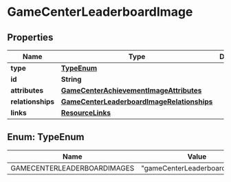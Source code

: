 

# GameCenterLeaderboardImage


## Properties

| Name | Type | Description | Notes |
|------------ | ------------- | ------------- | -------------|
|**type** | [**TypeEnum**](#TypeEnum) |  |  |
|**id** | **String** |  |  |
|**attributes** | [**GameCenterAchievementImageAttributes**](GameCenterAchievementImageAttributes.md) |  |  [optional] |
|**relationships** | [**GameCenterLeaderboardImageRelationships**](GameCenterLeaderboardImageRelationships.md) |  |  [optional] |
|**links** | [**ResourceLinks**](ResourceLinks.md) |  |  [optional] |



## Enum: TypeEnum

| Name | Value |
|---- | -----|
| GAMECENTERLEADERBOARDIMAGES | &quot;gameCenterLeaderboardImages&quot; |



